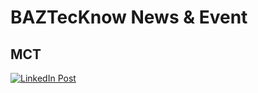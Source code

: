 # BAZTecKnow News & Event

## MCT 
 [![LinkedIn Post](https://media.licdn.com/dms/image/v2/D4D10AQF6ENpmQS_uiQ/image-shrink_800/B4DZWD0_VjGcAg-/0/1741673461870?e=1742292000&v=beta&t=xMtE_msQoMSMhFLj1zT_NeIDRmLhKTIlhcZOPr-bo9A)](https://www.linkedin.com/posts/baztechknow_baztechknow-modulartraining-techtraining-activity-7305108013160275968-wdq6?utm_source=share&utm_medium=member_desktop&rcm=ACoAAAJy-P4B4quFRNOGntcmxjLrWZqFH_ZviJk)
